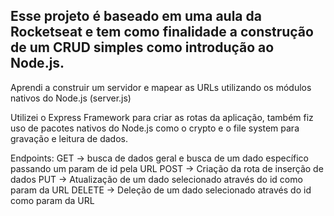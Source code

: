 ## Esse projeto é baseado em uma aula da Rocketseat e tem como finalidade a construção de um CRUD simples como introdução ao Node.js.

Aprendi a construir um servidor e mapear as URLs utilizando os módulos nativos do Node.js (server.js)

Utilizei o Express Framework para criar as rotas da aplicação, também fiz uso de pacotes nativos do Node.js como o crypto e o file system para gravação e leitura de dados.

Endpoints:
GET -> busca de dados geral e busca de um dado específico passando um param de id pela URL
POST -> Criação da rota de inserção de dados
PUT -> Atualização de um dado selecionado através do id como param da URL
DELETE -> Deleção de um dado selecionado através do id como param da URL
